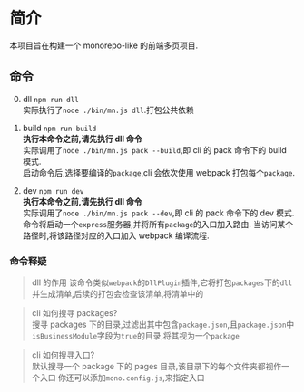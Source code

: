 # 简介

本项目旨在构建一个 monorepo-like 的前端多页项目.

## 命令

0. dll `npm run dll`  
   实际执行了`node ./bin/mn.js dll`.打包公共依赖

1. build `npm run build`  
   **执行本命令之前,请先执行 dll 命令**  
   实际调用了`node ./bin/mn.js pack --build`,即 cli 的 pack 命令下的 build 模式.  
   启动命令后,选择要编译的`package`,cli 会依次使用 webpack 打包每个`package`.

2. dev `npm run dev`  
   **执行本命令之前,请先执行 dll 命令**  
   实际调用了`node ./bin/mn.js pack --dev`,即 cli 的 pack 命令下的 dev 模式.  
   命令将启动一个`express`服务器,并将所有`package`的入口加入路由.
   当访问某个路径时,将该路径对应的入口加入 webpack 编译流程.

### 命令释疑

> dll 的作用
> 该命令类似`webpack`的`DllPlugin`插件,它将打包`packages`下的`dll`
> 并生成清单,后续的打包会检查该清单,将清单中的

> cli 如何搜寻 packages?  
> 搜寻 packages 下的目录,过滤出其中包含`package.json`,且`package.json`中`isBusinessModule`字段为`true`的目录,将其视为一个`package`

> cli 如何搜寻入口?  
> 默认搜寻一个 package 下的 pages 目录,该目录下的每个文件夹都视作一个入口
> 你还可以添加`mono.config.js`,来指定入口
